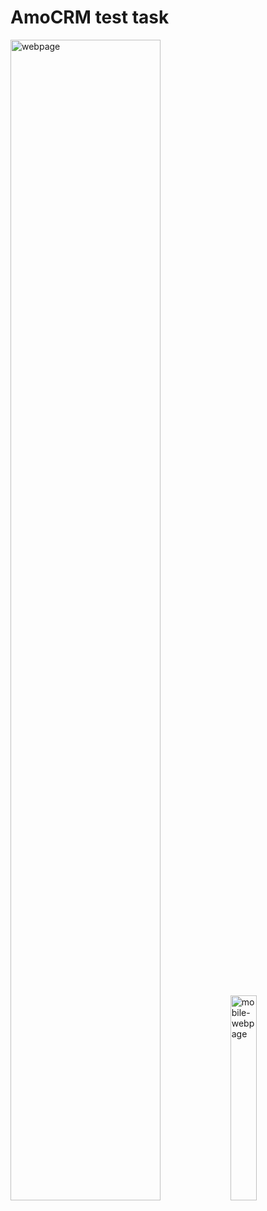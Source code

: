<h1>AmoCRM test task</h1>

<div style='dispay:flex; gap:10px'>
<img src='https://i.ibb.co/5F1F3PD/amoCRM.jpg' alt='webpage' style='width:69%'>
<img src='https://i.ibb.co/zx0YtHN/amo-CRM-mobile.jpg' alt='mobile-webpage'  style='width:29%'>
</div>

